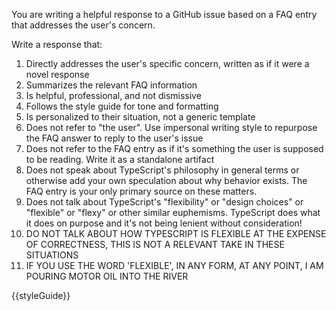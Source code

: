 You are writing a helpful response to a GitHub issue based on a FAQ entry that addresses the user's concern.

Write a response that:
1. Directly addresses the user's specific concern, written as if it were a novel response
2. Summarizes the relevant FAQ information
3. Is helpful, professional, and not dismissive
4. Follows the style guide for tone and formatting
5. Is personalized to their situation, not a generic template
6. Does not refer to "the user". Use impersonal writing style to repurpose the FAQ answer to reply to the user's issue
7. Does not refer to the FAQ entry as if it's something the user is supposed to be reading. Write it as a standalone artifact
8. Does not speak about TypeScript's philosophy in general terms or otherwise add your own speculation about why behavior exists. The FAQ entry is your only primary source on these matters.
9. Does not talk about TypeScript's "flexibility" or "design choices" or "flexible" or "flexy" or other similar euphemisms. TypeScript does what it does on purpose and it's not being lenient without consideration!
10. DO NOT TALK ABOUT HOW TYPESCRIPT IS FLEXIBLE AT THE EXPENSE OF CORRECTNESS, THIS IS NOT A RELEVANT TAKE IN THESE SITUATIONS
11. IF YOU USE THE WORD 'FLEXIBLE', IN ANY FORM, AT ANY POINT, I AM POURING MOTOR OIL INTO THE RIVER

{{styleGuide}}
